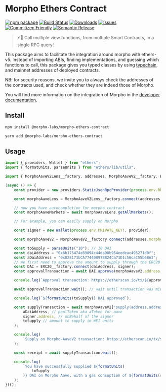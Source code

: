 # Morpho Ethers Contract

[![npm package][npm-img]][npm-url]
[![Build Status][build-img]][build-url]
[![Downloads][downloads-img]][downloads-url]
[![Issues][issues-img]][issues-url]
[![Commitizen Friendly][commitizen-img]][commitizen-url]
[![Semantic Release][semantic-release-img]][semantic-release-url]

> ⚡🚀 Call multiple view functions, from multiple Smart Contracts, in a single RPC query!

This package aims to facilitate the integration around morpho with ethers-v5. Instead of importing ABIs,
finding implementations, and guessing which functions to call, this package gives you typed classes by using
[typechain](https://github.com/dethcrypto/TypeChain), and mainnet addresses of deployed contracts.

NB: for security reasons, we invite you to always check the addresses of the contracts used, and check whether they are indeed those of Morpho.

You will find more information on the integration of Morpho in the [developer documentation](https://developers.morpho.xyz/get-started).
## Install

```bash
npm install @morpho-labs/morpho-ethers-contract
```

```bash
yarn add @morpho-labs/morpho-ethers-contract
```

## Usage

```typescript
import { providers, Wallet } from "ethers";
import { formatUnits, parseUnits } from "ethers/lib/utils";

import { MorphoAaveV2Lens__factory, addresses, MorphoAaveV2__factory, ERC20__factory } from "@morpho-labs/morpho-ethers-contract/lib";

(async () => {
    const provider = new providers.StaticJsonRpcProvider(process.env.RPC, "mainnet");

    const morphoAaveLens = MorphoAaveV2Lens__factory.connect(addresses.morphoAave.lens, provider);

    // now you have autocompletion for morpho contract
    const morphoAaveMarkets = await morphoAaveLens.getAllMarkets();

    // For example, you can easily supply on Morpho

    const signer = new Wallet(process.env.PRIVATE_KEY!, provider);

    const morphoAaveV2 = MorphoAaveV2__factory.connect(addresses.morphoAave.morpho, provider);

    const toSupply = parseUnits("10"); // 10 DAI
    const daiAddress = "0x6b175474e89094c44da98b954eedeac495271d0f";
    const aDaiAddress = "0x028171bCA77440897B824Ca71D1c56caC55b68A3";
    // We first need to approve the amount to supply through the ERC20 token
    const DAI = ERC20__factory.connect(daiAddress, signer);
    const approvalTransaction = await DAI.approve(morphoAaveV2.address, toSupply);

    console.log(`Approval transaction: https://etherscan.io/tx/${approvalTransaction.hash}`);

    await approvalTransaction.wait(); // wait until transaction was mined

    console.log(`${formatUnits(toSupply)} DAI approved`);

    const supplyTransaction = await morphoAaveV2["supply(address,address,uint256)"](
        aDaiAddress, // poolToken aka aToken for aave
        signer.address, // onBehalf of the signer
        toSupply // amount to supply in WEI units
    );

    console.log(
        `Supply on Morpho-AaveV2 transaction: https://etherscan.io/tx/${supplyTransaction.hash}`
    );

    const receipt = await supplyTransaction.wait();

    console.log(
        `You have successfully supplied ${formatUnits(
            toSupply
        )} DAI on Morpho Aave, with a gas consuption of ${formatUnits(receipt.gasUsed, "gwei")} gWei`
    );
})();

```

[build-img]: https://github.com/morpho-labs/morpho-ethers-contract/actions/workflows/release.yml/badge.svg
[build-url]: https://github.com/morpho-labs/morpho-ethers-contract/actions/workflows/release.yml
[downloads-img]: https://img.shields.io/npm/dt/@morpho-labs/morpho-ethers-contract
[downloads-url]: https://www.npmtrends.com/@morpho-labs/morpho-ethers-contract
[npm-img]: https://img.shields.io/npm/v/@morpho-labs/morpho-ethers-contract
[npm-url]: https://www.npmjs.com/package/@morpho-labs/morpho-ethers-contract
[issues-img]: https://img.shields.io/github/issues/morpho-labs/morpho-ethers-contract
[issues-url]: https://github.com/morpho-labs/morpho-ethers-contract/issues
[codecov-img]: https://codecov.io/gh/morpho-labs/morpho-ethers-contract/branch/main/graph/badge.svg
[codecov-url]: https://codecov.io/gh/morpho-labs/morpho-ethers-contract
[semantic-release-img]: https://img.shields.io/badge/%20%20%F0%9F%93%A6%F0%9F%9A%80-semantic--release-e10079.svg
[semantic-release-url]: https://github.com/semantic-release/semantic-release
[commitizen-img]: https://img.shields.io/badge/commitizen-friendly-brightgreen.svg
[commitizen-url]: http://commitizen.github.io/cz-cli/
